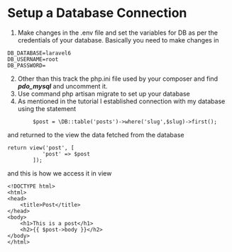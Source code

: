 # Setup a Database Connection

1. Make changes in the .env file and set the variables for DB as per the credentials of your database. Basically you need to make changes in 
```
DB_DATABASE=laravel6
DB_USERNAME=root
DB_PASSWORD=
```
2. Other than this track the php.ini file used by your composer and find ***pdo_mysql*** and uncomment it.
3. Use command php artisan migrate to set up your database
4. As mentioned in the tutorial I established connection with my database using the statement 
```
     	$post = \DB::table('posts')->where('slug',$slug)->first();
```
and returned to the view the data fetched from the database
```
return view('post', [
           'post' => $post 
        ]);
```
and this is how we access it in view
```
<!DOCTYPE html>
<html>
<head>
	<title>Post</title>
</head>
<body>
	<h1>This is a post</h1>
	<h2>{{ $post->body }}</h2>
</body>
</html>
```
